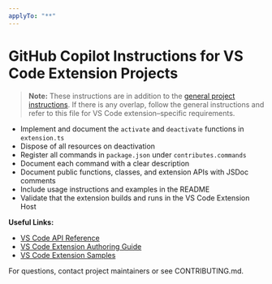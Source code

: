 ```yaml
---
applyTo: "**"
---
```


# GitHub Copilot Instructions for VS Code Extension Projects

> **Note:** These instructions are in addition to the [general project instructions](.github/instructions/general.instructions.md). If there is any overlap, follow the general instructions and refer to this file for VS Code extension–specific requirements.

- Implement and document the `activate` and `deactivate` functions in `extension.ts`
- Dispose of all resources on deactivation
- Register all commands in `package.json` under `contributes.commands`
- Document each command with a clear description
- Document public functions, classes, and extension APIs with JSDoc comments
- Include usage instructions and examples in the README
- Validate that the extension builds and runs in the VS Code Extension Host

**Useful Links:**
- [VS Code API Reference](https://code.visualstudio.com/api/references/vscode-api)
- [VS Code Extension Authoring Guide](https://code.visualstudio.com/api/get-started/your-first-extension)
- [VS Code Extension Samples](https://github.com/microsoft/vscode-extension-samples)

For questions, contact project maintainers or see CONTRIBUTING.md.
